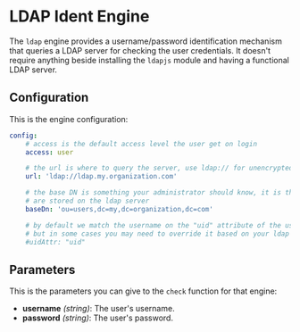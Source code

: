 # LDAP Ident Engine

The `ldap` engine provides a username/password identification mechanism that queries a LDAP server
for checking the user credentials. It doesn't require anything beside installing the `ldapjs` module
and having a functional LDAP server.

## Configuration

This is the engine configuration:

```yaml
config:
	# access is the default access level the user get on login
	access: user

	# the url is where to query the server, use ldap:// for unencrypted access and ldaps:// for ssl
	url: 'ldap://ldap.my.organization.com'

	# the base DN is something your administrator should know, it is the location where your users
	# are stored on the ldap server
	baseDn: 'ou=users,dc=my,dc=organization,dc=com'

	# by default we match the username on the "uid" attribute of the user, which is a safe default,
	# but in some cases you may need to override it based on your ldap server and configuration
	#uidAttr: "uid"
```

## Parameters

This is the parameters you can give to the `check` function for that engine:

* __username__ _(string)_: The user's username.
* __password__ _(string)_: The user's password.
